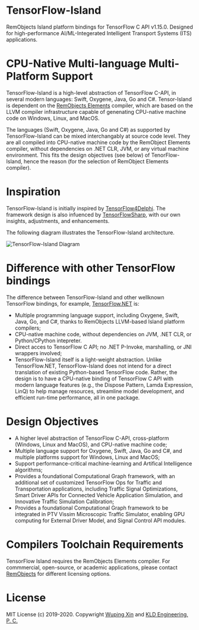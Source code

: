 # TensorFlow-Island
RemObjects Island platform bindings for TensorFlow C API v1.15.0. Designed for high-performance AI/ML-Integerated Intelligent Transport Systems (ITS) applications.

# CPU-Native Multi-language Multi-Platform Support
TensorFlow-Island is a high-level abstraction of TensorFlow C-API, in several modern languages: Swift, Oxygene, Java, Go and C#.  Tensor-Island is dependent on the [RemObjects Elements](https://www.remobjects.com) compiler, which are based on the LLVM compiler infrastructure capable of genenating CPU-native machine code on Windows, Linux, and MacOS.

The languages (Swift, Oxygene, Java, Go and C#) as supported by TensorFlow-Island can be mixed interchangably at source code level. They are all compiled into CPU-native machine code by the RemObject Elements compiler, without dependencies on .NET CLR, JVM, or any virtual machine environment. This fits the design objectives (see below) of TenorFlow-Island, hence the reason (for the selection of RemObject Elements compiler).

# Inspiration
TensorFlow-Island is initially inspired by [TensorFlow4Delphi](https://github.com/hartmutdavid/TensorFlow4Delphi). The framework design is also infuenced by [TensorFlowSharp](https://github.com/migueldeicaza/TensorFlowSharp),  with our own insights, adjustments, and enhancements.

The following diagram illustrates the TensorFlow-Island architecture.

![TensorFlow-Island Diagram](../master/Images/TensorFlow-Island-Diagram.png) 

# Difference with other TensorFlow bindings
The difference between TensorFlow-Island and other wellknown TensorFlow bindings, for example, [TensorFlow.NET](https://github.com/SciSharp/TensorFlow.NET) is:
- Multiple programming language support, including Oxygene, Swift, Java, Go, and C#, thanks to RemObjects LLVM-based Island platform compilers;
- CPU-native machine code, without dependencies on JVM, .NET CLR, or Python/CPython intepreter. 
- Direct acces to TensorFlow C API; no .NET P-Invoke, marshalling, or JNI wrappers involved;
- TensorFlow-Island itself is a light-weight abstraction. Unlike TensorFlow.NET, TensorFlow-Island does not intend for a direct translation of existing Python-based TensorFlow code. Rather, the design is to have a CPU-native binding of TensorFlow C API with modern language features (e.g., the Dispose Pattern, Lamda Expression, LinQ) to help manage resources, streamline model development, and efficient run-time performance, all in one package.

# Design Objectives
 - A higher level abstraction of TensorFlow C-API,  cross-platform (Windows, Linux and MacOS), and CPU-native machine code;
 - Multiple language support for Oxygene, Swift, Java, Go and C#, and multiple platforms support for Windows, Linux and MacOS;
 - Support performance-critical machine-learning and Artifical Intelligence algorithms;
 - Provides a foundational Computational Graph framework, with an additional set of customized TensorFlow Ops for Traffic and Transportation applications, including Traffic Signal Optimizations, Smart Driver APIs for Connected Vehicle Application Simulation, and Innovative Traffic Simulation Calibration;
 - Provides a foundational Computational Graph framework to be integrated in PTV Vissim Microscopic Traffic Simulator, enabling GPU computing for External Driver Model, and Signal Control API modules.

# Compilers Toolchain Requirements
TensorFlow Island requires the RemObjects Elements compiler. For commmercial, open-source, or academic applications, please contact [RemObjects](https://www.elementscompiler.com/elements/) for different licensing options.

# License
MIT License (c) 2019-2020. Copywright [Wuping Xin](wupingxin.net) and [KLD Engineering, P. C.](www.kldcompanies.com) 
